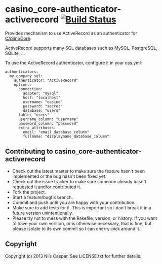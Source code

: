 # casino_core-authenticator-activerecord [![Build Status](https://travis-ci.org/rbCAS/casino_core-authenticator-activerecord.png?branch=master)](https://travis-ci.org/rbCAS/casino_core-authenticator-activerecord)

Provides mechanism to use ActiveRecord as an authenticator for [CASinoCore](https://github.com/rbCAS/CASinoCore).

ActiveRecord supports many SQL databases such as MySQL, PostgreSQL, SQLite, ...

To use the ActiveRecord authenticator, configure it in your cas.yml:

    authenticators:
      my_company_sql:
        authenticator: "ActiveRecord"
        options:
          connection:
            adapter: "mysql"
            host: "localhost"
            username: "casino"
            password: "secret"
            database: "users"
          table: "users"
          username_column: "username"
          password_column: "password"
          extra_attributes:
            email: "email_database_column"
            fullname: "displayname_database_column"

## Contributing to casino_core-authenticator-activerecord

* Check out the latest master to make sure the feature hasn't been implemented or the bug hasn't been fixed yet.
* Check out the issue tracker to make sure someone already hasn't requested it and/or contributed it.
* Fork the project.
* Start a feature/bugfix branch.
* Commit and push until you are happy with your contribution.
* Make sure to add tests for it. This is important so I don't break it in a future version unintentionally.
* Please try not to mess with the Rakefile, version, or history. If you want to have your own version, or is otherwise necessary, that is fine, but please isolate to its own commit so I can cherry-pick around it.

## Copyright

Copyright (c) 2013 Nils Caspar. See LICENSE.txt
for further details.

